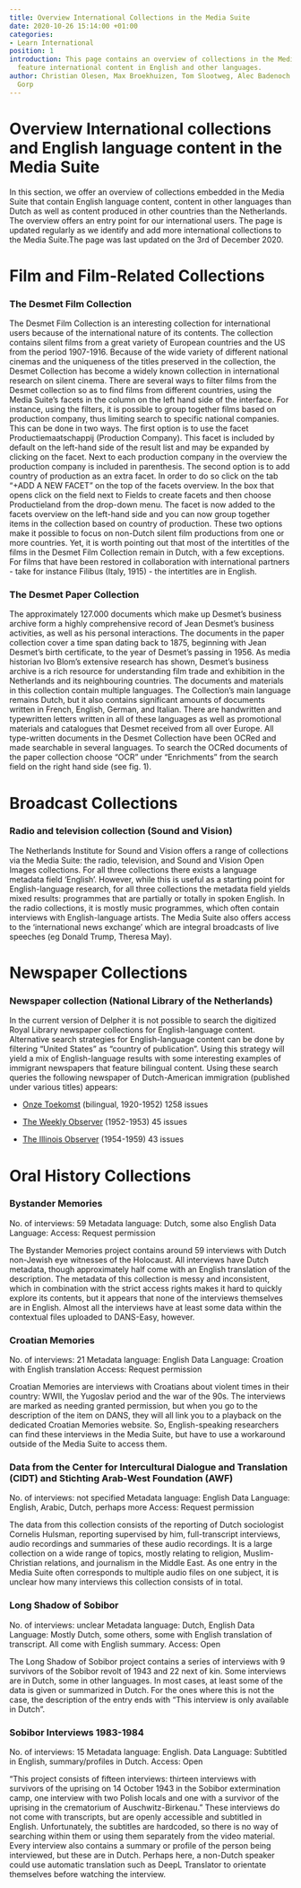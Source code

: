 ```yaml
---
title: Overview International Collections in the Media Suite
date: 2020-10-26 15:14:00 +01:00
categories:
- Learn International
position: 1
introduction: This page contains an overview of collections in the Media Suite that
  feature international content in English and other languages.
author: Christian Olesen, Max Broekhuizen, Tom Slootweg, Alec Badenoch & Jasmijn van
  Gorp
---
```


# Overview International collections and English language content in the Media Suite

In this section, we offer an overview of collections embedded in the Media Suite that contain English language content, content in other languages than Dutch as well as content produced in other countries than the Netherlands. The overview offers an entry point for our international users. The page is updated regularly as we identify and add more international collections to the Media Suite.The page was last updated on the 3rd of December 2020.

# Film and Film-Related Collections

### The Desmet Film Collection

The Desmet Film Collection is an interesting collection for international users because of the international nature of its contents. The collection contains silent films from a great variety of European countries and the US from the period 1907-1916. Because of the wide variety of different national cinemas and the uniqueness of the titles preserved in the collection, the Desmet Collection has become a widely known collection in international research on silent cinema. There are several ways to filter films from the Desmet collection so as to find films from different countries, using the Media Suite’s facets in the column on the left hand side of the interface. For instance, using the filters, it is possible to group together films based on production company, thus limiting search to specific national companies. This can be done in two ways. The first option is to use the facet Productiemaatschappij (Production Company). This facet is included by default on the left-hand side of the result list and may be expanded by clicking on the facet. Next to each production company in the overview the production company is included in parenthesis. The second option is to add country of production as an extra facet. In order to do so click on the tab “\+ADD A NEW FACET” on the top of the facets overview. In the box that opens click on the field next to Fields to create facets and then choose Productieland from the drop-down menu. The facet is now added to the facets overview on the left-hand side and you can now group together items in the collection based on country of production. These two options make it possible to focus on non-Dutch silent film productions from one or more countries. Yet, it is worth pointing out that most of the intertitles of the films in the Desmet Film Collection remain in Dutch, with a few exceptions. For films that have been restored in collaboration with international partners - take for instance Filibus (Italy, 1915) - the intertitles are in English.

### The Desmet Paper Collection

The approximately 127.000 documents which make up Desmet’s business archive form a highly comprehensive record of Jean Desmet’s business activities, as well as his personal interactions. The documents in the paper collection cover a time span dating back to 1875, beginning with Jean Desmet’s birth certificate, to the year of Desmet’s passing in 1956. As media historian Ivo Blom’s extensive research has shown, Desmet’s business archive is a rich resource for understanding film trade and exhibition in the Netherlands and its neighbouring countries. The documents and materials in this collection contain multiple languages. The Collection’s main language remains Dutch, but it also contains significant amounts of documents written in French, English, German, and Italian. There are handwritten and typewritten letters written in all of these languages as well as promotional materials and catalogues that Desmet received from all over Europe. All type-written documents in the Desmet Collection have been OCRed and made searchable in several languages. To search the OCRed documents of the paper collection choose “OCR” under “Enrichments” from the search field on the right hand side (see fig. 1).

# Broadcast Collections

### Radio and television collection (Sound and Vision)

The Netherlands Institute for Sound and Vision offers a range of collections via the Media Suite: the radio, television, and Sound and Vision Open Images collections.  For all three collections there exists a language metadata field ‘English’.  However, while this is useful as a starting point for English-language research, for all three collections the metadata field yields mixed results: programmes that are partially or totally in spoken English.  In the radio collections, it is mostly music programmes, which often contain interviews with English-language artists.  The Media Suite also offers access to the ‘international news exchange’ which are integral broadcasts of live speeches (eg Donald Trump, Theresa May).

# Newspaper Collections

### Newspaper collection (National Library of the Netherlands)

In the current version of Delpher it is not possible to search the digitized Royal Library newspaper collections for English-language content. Alternative search strategies for English-language content can be done by filtering “United States” as “country of publication”.  Using this strategy will yield a mix of English-language results with some interesting examples of immigrant newspapers that feature bilingual content. Using these search queries the following newspaper of Dutch-American immigration (published under various titles) appears:

* [Onze Toekomst](https://www.delpher.nl/nl/kranten/results?query=&facets%5Bspatial%5D%5B%5D=Verenigde\+Staten&facets%5Btitle%5D%5B%5D=Onze\+toekomst&page=1&sortfield=datedesc&coll=dddtitel) (bilingual, 1920-1952) 1258 issues

* [The Weekly Observer](https://www.delpher.nl/nl/kranten/results?query=&facets%5Bspatial%5D%5B%5D=Verenigde\+Staten&facets%5Btitle%5D%5B%5D=The\+weekly\+observer&page=1&sortfield=datedesc&coll=dddtitel) (1952-1953) 45 issues

* [The Illinois Observer](https://www.delpher.nl/nl/kranten/results?query=&facets%5Bspatial%5D%5B%5D=Verenigde\+Staten&facets%5Btitle%5D%5B%5D=The\+Illinois\+observer&page=1&sortfield=datedesc&coll=dddtitel) (1954-1959) 43 issues

# Oral History Collections

### Bystander Memories

No. of interviews: 59
Metadata language: Dutch, some also English
Data Language:
Access: Request permission

The Bystander Memories project contains around 59 interviews with Dutch non-Jewish eye witnesses of the Holocaust. All interviews have Dutch metadata, though approximately half come with an English translation of the description. The metadata of this collection is messy and inconsistent, which in combination with the strict access rights makes it hard to quickly explore its contents, but it appears that none of the interviews themselves are in English. Almost all the interviews have at least some data within the contextual files uploaded to DANS-Easy, however.

### Croatian Memories

No. of interviews: 21
Metadata language: English
Data Language: Croation with English translation
Access: Request permission

Croatian Memories are interviews with Croatians about violent times in their country: WWII, the Yugoslav period and the war of the 90s. The interviews are marked as needing granted permission, but when you go to the description of the item on DANS, they will all link you to a playback on the dedicated Croatian Memories website. So, English-speaking researchers can find these interviews in the Media Suite, but have to use a workaround outside of the Media Suite to access them.

### Data from the Center for Intercultural Dialogue and Translation (CIDT) and Stichting Arab-West Foundation (AWF)

No. of interviews: not specified
Metadata language: English
Data Language: English, Arabic, Dutch, perhaps more
Access: Request permission

The data from this collection consists of the reporting of Dutch sociologist Cornelis Hulsman, reporting supervised by him, full-transcript interviews, audio recordings and summaries of these audio recordings. It is a large collection on a wide range of topics, mostly relating to religion, Muslim-Christian relations, and journalism in the Middle East. As one entry in the Media Suite often corresponds to multiple audio files on one subject, it is unclear how many interviews this collection consists of in total.

### Long Shadow of Sobibor

No. of interviews: unclear
Metadata language: Dutch, English
Data Language: Mostly Dutch, some others, some with English translation of transcript. All come with English summary.
Access: Open

The Long Shadow of Sobibor project contains a series of interviews with 9 survivors of the Sobibor revolt of 1943 and 22 next of kin. Some interviews are in Dutch, some in other languages. In most cases, at least some of the data is given or summarized in Dutch. For the ones where this is not the case, the description of the entry ends with “This interview is only available in Dutch”.

### Sobibor Interviews 1983-1984

No. of interviews: 15
Metadata language: English.
Data Language: Subtitled in English, summary/profiles in Dutch.
Access: Open

“This project consists of fifteen interviews: thirteen interviews with survivors of the uprising on 14 October 1943 in the Sobibor extermination camp, one interview with two Polish locals and one with a survivor of the uprising in the crematorium of Auschwitz-Birkenau.” These interviews do not come with transcripts, but are openly accessible and subtitled in English. Unfortunately, the subtitles are hardcoded, so there is no way of searching within them or using them separately from the video material. Every interview also contains a summary or profile of the person being interviewed, but these are in Dutch. Perhaps here, a non-Dutch speaker could use automatic translation such as DeepL Translator to orientate themselves before watching the interview.